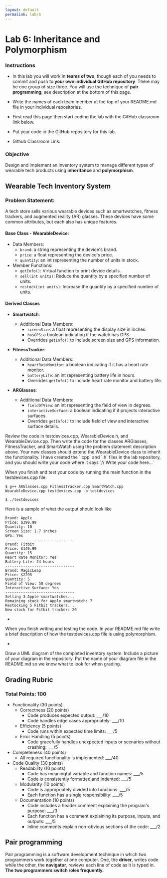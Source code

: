 ```yaml
---
layout: default
permalink: lab/6
---
```


# Lab 6: Inheritance and Polymorphism

### Instructions
* In this lab you will work in **teams of two**, though each of you needs to commit and push to **your own individual GitHub repository**. There may be one group of size three. You will use the technique of **pair programming**, see description at the bottom of this page.

* Write the names of each team member at the top of your README.md file in your individual repositories. 

* First read this page then start coding the lab with the GitHub classroom link below.

* Put your code in the GitHub repository for this lab.

* Github Classroom Link: []()


### Objective
Design and implement an inventory system to manage different types of wearable tech products using __inheritance__ and __polymorphism__.

## Wearable Tech Inventory System

### Problem Statement:
A tech store sells various wearable devices such as smartwatches, fitness trackers, and augmented reality (AR) glasses. These devices have some common attributes, but each also has unique features.

#### Base Class - __WearableDevice__:

- Data Members:
   - `brand`: a string representing the device's brand.
   - `price`: a float representing the device's price.
   - `quantity`: an int representing the number of units in stock.
- Member Functions:
   - `getInfo()`: Virtual function to print device details.
   - `sell(int units)`: Reduce the quantity by a specified number of units.
   - `restock(int units)`: Increase the quantity by a specified number of units.


#### Derived Classes

- __Smartwatch__:
   - Additional Data Members:
      - `screenSize`: a float representing the display size in inches.
      - `hasGPS`: a boolean indicating if the watch has GPS.
      - Overrides `getInfo()` to include screen size and GPS information.

- __FitnessTracker__:
   - Additional Data Members:
      - `heartRateMonitor`: a boolean indicating if it has a heart rate monitor.
      - `batteryLife`: an int representing battery life in hours.
      - Overrides `getInfo()` to include heart rate monitor and battery life.

- __ARGlasses__:
   - Additional Data Members:
      - `fieldOfView`: an int representing the field of view in degrees.
      - `interactiveSurface`: a boolean indicating if it projects interactive surfaces.
      - Overrides `getInfo()` to include field of view and interactive surface details.

<div class="requirement">
Review the code in testdevices.cpp, WearableDevice.h, and WearableDevice.cpp.  Then write the code for the classes ARGlasses, FitnessTracker, and SmartWatch using the problem statement description above.  Your new classes should extend the WearableDevice class to inherit the functionality. I have created the `.cpp` and `.h` files in the lab repository, and you should write your code where it says `// Write your code here...`

When you finish and test your code by running the main function in the testdevices.cpp file.

```shell
$ g++ ARGlasses.cpp FitnessTracker.cpp SmartWatch.cpp WearableDevice.cpp testdevices.cpp -o testdevices

$ ./testdevices 
```

Here is a sample of what the output should look like
```
Brand: Apple
Price: $399.99
Quantity: 10
Screen Size: 1.7 inches
GPS: Yes
-------------------------------
Brand: Fitbit
Price: $149.99
Quantity: 15
Heart Rate Monitor: Yes
Battery Life: 24 hours
-------------------------------
Brand: MagicLeap
Price: $2295
Quantity: 5
Field of View: 50 degrees
Interactive Surface: Yes
-------------------------------
Selling 3 Apple smartwatches...
Remaining stock for Apple smartwatch: 7
Restocking 5 Fitbit trackers...
New stock for Fitbit tracker: 20
```
</div>

+

<div class="requirement">
When you finish writing and testing the code. In your README.md file write a brief description of how the testdevices.cpp file is using polymorphism. 
</div>

+

<div class="requirement">
Draw a UML diagram of the completed inventory system.  Include a picture of your diagram in the repository. Put the name of your diagram file in the README.md so we know what to look for when grading.
</div>


## Grading Rubric

### Total Points: 100

- Functionality (30 points)
   - Correctness (20 points)
      - Code produces expected output: ___/10
      - Code handles edge cases appropriately: ___/10
   - Efficiency (5 points)
      - Code runs within expected time limits: ___/5
   - Error Handling (5 points)
      - Code gracefully handles unexpected inputs or scenarios without crashing: ___/5
- Completeness (40 points)
   - All required functionality is implemented: ___/40
- Code Quality (30 points)
    - Readability (10 points)
        - Code has meaningful variable and function names: ___/5
        - Code is consistently formatted and indented: ___/5
    - Modularity (10 points)
        - Code is appropriately divided into functions: ___/5
        - Each function has a single responsibility: ___/5
    - Documentation (10 points)
        - Code includes a header comment explaining the program's purpose: ___/3
        - Each function has a comment explaining its purpose, inputs, and outputs: ___/5
        - Inline comments explain non-obvious sections of the code: ___/2


## Pair programming

Pair programming is a software development technique in which two programmers work together at one computer. One, the **driver**, writes code while the other, the **navigator**, reviews each line of code as it is typed in. **The two programmers switch roles frequently.**

